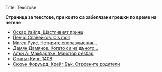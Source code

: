 Title: Текстове

<b>Страница за текстове, при които са забелязани грешки по време на четене</b>

* [Оскар Уайлд. Щастливият принц](/errors-online/texts/2008)
* [Пенчо Славейков. Cis moll](/errors-online/texts/6627)
* [ Мигел Руис. Четирите споразумения…](/errors-online/texts/2784)
* [Дамян Дамянов. Когато си на дъното…](/errors-online/texts/8646)
* [Алън А. Макфарлън. Майстор резбар](/errors-online/texts/30120)
* [Стивън Кинг. 1408](/errors-online/texts/9879/)
* [Сюзън Форуърд, Крейг Бък. Отровните родители](/errors-online/texts/26986)
